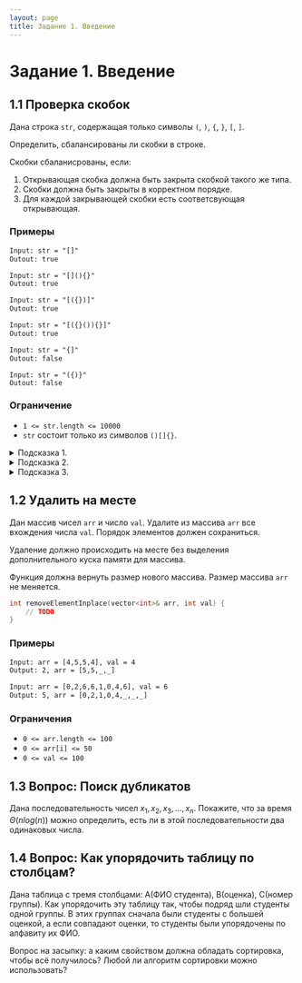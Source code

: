 ```yaml
---
layout: page
title: Задание 1. Введение
---
```


# Задание 1. Введение

## 1.1 Проверка скобок

Дана строка `str`, содержащая только символы `(`, `)`, `{`, `}`, `[`, `]`.

Определить, сбалансированы ли скобки в строке.

Скобки сбаланисрованы, если:

1. Открывающая скобка должна быть закрыта скобкой такого же типа.
2. Скобки должна быть закрыты в корректном порядке.
3. Для каждой закрывающей скобки есть соответсвующая открывающая.

### Примеры

```txt
Input: str = "[]"
Outout: true
```

```txt
Input: str = "[](){}"
Outout: true
```

```txt
Input: str = "[({})]"
Outout: true
```

```txt
Input: str = "[({}()){}]"
Outout: true
```

```txt
Input: str = "{]"
Outout: false
```

```
Input: str = "({)}"
Outout: false
```

### Ограничение

- `1 <= str.length <= 10000`
- `str` состоит только из символов `()[]{}`.

<details>
<summary>Подсказка 1.</summary>
Используйте [стек](https://en.cppreference.com/w/cpp/container/stack) символов.
</details>

<details>
<summary>Подсказка 2.</summary>
Открывающуюуся скобку положите на вершину стека.
</details>

<details>
<summary>Подсказка 3.</summary>
Когда встречаете закрывающую скобку, проверьте что на вершине стека лежит соответсвующая ей открывающая скобка.
</details>

## 1.2 Удалить на месте

Дан массив чисел `arr` и число `val`. Удалите из массива `arr` все вхождения числа `val`. Порядок элементов должен сохраниться.

Удаление должно происходить на месте без выделения дополнительного куска памяти для массива.

Функция должна вернуть размер нового массива. Размер массива `arr` не меняется.

```cpp
int removeElementInplace(vector<int>& arr, int val) {
    // TODO
}
```

### Примеры

```txt
Input: arr = [4,5,5,4], val = 4
Output: 2, arr = [5,5,_,_]
```

```txt
Input: arr = [0,2,6,6,1,0,4,6], val = 6
Output: 5, arr = [0,2,1,0,4,_,_,_]
```

### Ограничения

- `0 <= arr.length <= 100`
- `0 <= arr[i] <= 50`
- `0 <= val <= 100`

## 1.3 Вопрос: Поиск дубликатов

Дана последовательность чисел $x_1, x_2, x_3, ..., x_n$. Покажите, что за время $\Theta(n log(n))$ можно определить, есть ли в этой последовательности два одинаковых числа.

## 1.4 Вопрос: Как упорядочить таблицу по столбцам?

Дана таблица с тремя столбцами: A(ФИО студента), B(оценка), C(номер группы). Как упорядочить эту таблицу так, чтобы подряд шли студенты одной группы. В этих группах сначала были студенты с большей оценкой, а если совпадают оценки, то студенты были упорядочены по алфавиту их ФИО.

Вопрос на засыпку: а каким свойством должна обладать сортировка, чтобы всё получилось? Любой ли алгоритм сортировки можно использовать?
